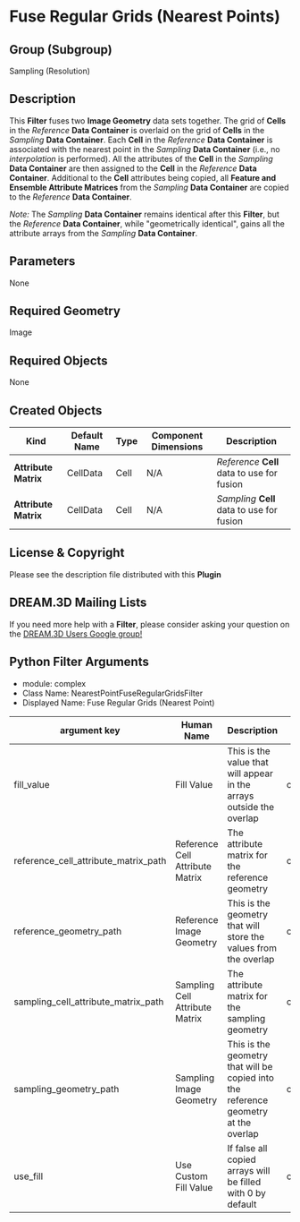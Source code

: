# Fuse Regular Grids (Nearest Points)

## Group (Subgroup)

Sampling (Resolution)

## Description

This **Filter** fuses two **Image Geometry** data sets together. The grid of **Cells** in the *Reference* **Data Container** is overlaid on the grid of **Cells** in the *Sampling* **Data Container**.  Each **Cell** in the *Reference* **Data Container** is associated with the nearest point in the *Sampling* **Data Container** (i.e., no *interpolation* is performed).  All the attributes of the **Cell** in the *Sampling* **Data Container** are then assigned to the **Cell** in the *Reference* **Data Container**.  Additional to the **Cell** attributes being copied, all **Feature and Ensemble Attribute Matrices** from the *Sampling* **Data Container** are copied to the *Reference* **Data Container**.

*Note:* The *Sampling* **Data Container** remains identical after this **Filter**, but the *Reference* **Data Container**, while "geometrically identical", gains all the attribute arrays from the *Sampling* **Data Container**.

## Parameters

None

## Required Geometry

Image

## Required Objects

None

## Created Objects

| Kind | Default Name | Type | Component Dimensions | Description |
|------|--------------|------|----------------------|-------------|
| **Attribute Matrix** | CellData | Cell | N/A | *Reference* **Cell** data to use for fusion |
| **Attribute Matrix** | CellData | Cell | N/A | *Sampling* **Cell** data to use for fusion |

## License & Copyright

Please see the description file distributed with this **Plugin**

## DREAM.3D Mailing Lists

If you need more help with a **Filter**, please consider asking your question on the [DREAM.3D Users Google group!](https://groups.google.com/forum/?hl=en#!forum/dream3d-users)


## Python Filter Arguments

+ module: complex
+ Class Name: NearestPointFuseRegularGridsFilter
+ Displayed Name: Fuse Regular Grids (Nearest Point)

| argument key | Human Name | Description | Parameter Type |
|--------------|------------|-------------|----------------|
| fill_value | Fill Value | This is the value that will appear in the arrays outside the overlap | complex.Float64Parameter |
| reference_cell_attribute_matrix_path | Reference Cell Attribute Matrix | The attribute matrix for the reference geometry | complex.DataGroupSelectionParameter |
| reference_geometry_path | Reference Image Geometry | This is the geometry that will store the values from the overlap | complex.GeometrySelectionParameter |
| sampling_cell_attribute_matrix_path | Sampling Cell Attribute Matrix | The attribute matrix for the sampling geometry | complex.DataGroupSelectionParameter |
| sampling_geometry_path | Sampling Image Geometry | This is the geometry that will be copied into the reference geometry at the overlap | complex.GeometrySelectionParameter |
| use_fill | Use Custom Fill Value | If false all copied arrays will be filled with 0 by default | complex.BoolParameter |

